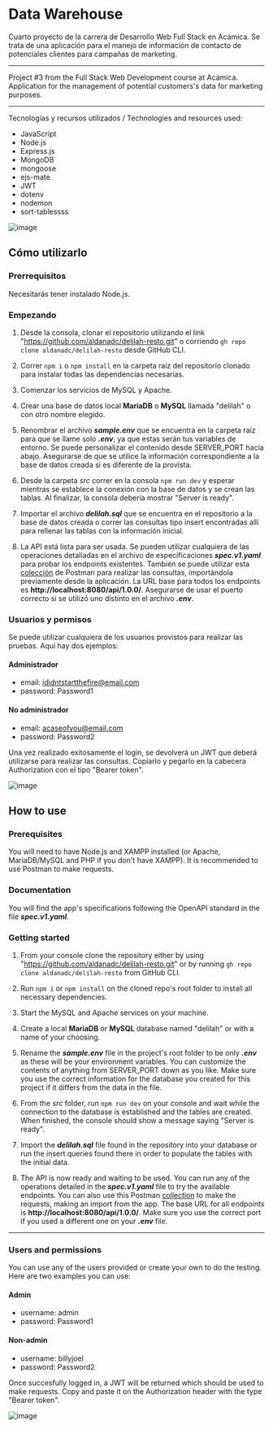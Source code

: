 
# Data Warehouse


Cuarto proyecto de la carrera de Desarrollo Web Full Stack en Acámica. Se trata de una aplicación para el manejo de información de contacto de potenciales clientes para campañas de marketing.

---

Project #3 from the Full Stack Web Development course at Acámica. Application for the management of potential customers's data for marketing purposes.

---

Tecnologías y recursos utilizados / Technologies and resources used:

* JavaScript
* Node.js
* Express.js
* MongoDB
* mongoose
* ejs-mate
* JWT
* dotenv
* nodemon
* sort-tablessss


![image](https://user-images.githubusercontent.com/75340355/120859230-4c22a700-c55a-11eb-81c8-57ef271ae508.png)

## Cómo utilizarlo 

### Prerrequisitos
Necesitarás tener instalado Node.js.

### Empezando

1. Desde la consola, clonar el repositorio utilizando el link "https://github.com/aldanadc/delilah-resto.git" o corriendo `gh repo clone aldanadc/delilah-resto` desde GitHub CLI.

2. Correr `npm i` o `npm install` en la carpeta raíz del repositorio clonado para instalar todas las dependencias necesarias.

3. Comenzar los servicios de MySQL y Apache.

4. Crear una base de datos local **MariaDB** o **MySQL** llamada "delilah" o con otro nombre elegido.

5. Renombrar el archivo **_sample.env_** que se encuentra en la carpeta raíz para que se llame solo **_.env_**, ya que estas serán tus variables de entorno. Se puede personalizar el contenido desde SERVER_PORT hacia abajo. Asegurarse de que se utilice la información correspondiente a la base de datos creada si es diferente de la provista.

6. Desde la carpeta _src_ correr en la consola `npm run dev` y esperar mientras se establece la conexión con la base de datos y se crean las tablas. Al finalizar, la consola debería mostrar "Server is ready".

7. Importar el archivo **_delilah.sql_** que se encuentra en el repositorio a la base de datos creada o correr las consultas tipo insert encontradas allí para rellenar las tablas con la información inicial. 

8. La API está lista para ser usada. Se pueden utilizar cualquiera de las operaciones detalladas en el archivo de especificaciones **_spec.v1.yaml_** para probar los endpoints existentes. También se puede utilizar esta [colección](https://www.getpostman.com/collections/84741c7aee6fee2516c8) de Postman para realizar las consultas, importándola previamente desde la aplicación. La URL base para todos los endpoints es **http://localhost:8080/api/1.0.0/**. Asegurarse de usar el puerto correcto si se utilizó uno distinto en el archivo **_.env_**.

### Usuarios y permisos
Se puede utilizar cualquiera de los usuarios provistos para realizar las pruebas. Aquí hay dos ejemplos:
#### Administrador
- email: ididntstartthefire@email.com
- password: Password1

#### No administrador
- email: acaseofyou@email.com
- password: Password2

Una vez realizado exitosamente el login, se devolverá un JWT que deberá utilizarse para realizar las consultas. Copiarlo y pegarlo en la cabecera Authorization con el tipo "Bearer token". 


![image](https://user-images.githubusercontent.com/75340355/120859230-4c22a700-c55a-11eb-81c8-57ef271ae508.png)


## How to use

### Prerequisites
You will need to have Node.js and XAMPP installed (or Apache, MariaDB/MySQL and PHP if you don't have XAMPP). It is recommended to use Postman to make requests.

### Documentation
You will find the app's specifications following the OpenAPI standard in the file **_spec.v1.yaml_**.

### Getting started

1. From your console clone the repository either by using "https://github.com/aldanadc/delilah-resto.git" or by running `gh repo clone aldanadc/delilah-resto` from GitHub CLI.

2. Run `npm i` or `npm install` on the cloned repo's root folder to install all necessary dependencies.

3. Start the MySQL and Apache services on your machine.

4. Create a local **MariaDB** or **MySQL** database named "delilah" or with a name of your choosing.

5. Rename the **_sample.env_** file in the project's root folder to be only **_.env_** as these will be your environment variables. You can customize the contents of anything from SERVER_PORT down as you like. Make sure you use the correct information for the database you created for this project if it differs from the data in the file.

6. From the _src_ folder, run `npm run dev` on your console and wait while the connection to the database is established and the tables are created. When finished, the console should show a message saying "Server is ready".

7. Import the **_delilah.sql_** file found in the repository into your database or run the insert queries found there in order to populate the tables with the initial data.

8. The API is now ready and waiting to be used. You can run any of the operations detailed in the **_spec.v1.yaml_** file to try the available endpoints. You can also use this Postman [collection](https://www.getpostman.com/collections/84741c7aee6fee2516c8) to make the requests, making an import from the app. The base URL for all endpoints is **http://localhost:8080/api/1.0.0/**. Make sure you use the correct port if you used a different one on your **_.env_** file.

---

### Users and permissions
You can use any of the users provided or create your own to do the testing. Here are two examples you can use: 

#### Admin
- username: admin
- password: Password1

#### Non-admin
- username: billyjoel
- password: Password2

Once succesfully logged in, a JWT will be returned which should be used to make requests. Copy and paste it on the Authorization header with the type "Bearer token".


![image](https://user-images.githubusercontent.com/75340355/120859230-4c22a700-c55a-11eb-81c8-57ef271ae508.png)



